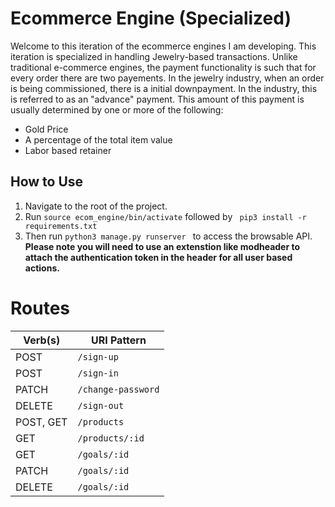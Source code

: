 # Ecommerce Engine (Specialized)
Welcome to this iteration of the ecommerce engines I am developing. This iteration is specialized in handling Jewelry-based
transactions. Unlike traditional e-commerce engines, the payment functionality is such that for every order there are two payements. In the jewelry industry, when an order is being commissioned, there is a initial downpayment. In the industry, this is referred to as an "advance" payment. This amount of this payment is usually determined by one or more of the following:
+ Gold Price
+ A percentage of the total item value
+ Labor based retainer

## How to Use 
1) Navigate to the root of the project.
2) Run ```source ecom_engine/bin/activate``` followed by ``` pip3 install -r requirements.txt```
3) Then run ```python3 manage.py runserver ``` to access the browsable API.
 **Please note you will need to use an extenstion like __modheader__ to attach the authentication token in the header for all user based actions.**



# Routes
| Verb(s) | URI Pattern            |
|---------|------------------------|
| POST    | `/sign-up`             |
| POST    | `/sign-in`             | 
| PATCH   | `/change-password`     | 
| DELETE  | `/sign-out`            | 
| POST, GET| `/products`            | 
| GET     | `/products/:id`        | 
| GET     | `/goals/:id`           | 
| PATCH   | `/goals/:id`           | 
| DELETE  | `/goals/:id`           | 


